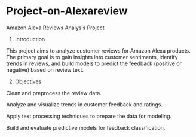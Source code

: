 # Project-on-Alexareview
Amazon Alexa Reviews Analysis Project

1. Introduction

This project aims to analyze customer reviews for Amazon Alexa products. The primary goal is to gain insights into customer sentiments, identify trends in reviews, and build models to predict the feedback (positive or negative) based on review text.

2. Objectives

Clean and preprocess the review data.

Analyze and visualize trends in customer feedback and ratings.

Apply text processing techniques to prepare the data for modeling.

Build and evaluate predictive models for feedback classification.
